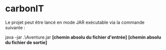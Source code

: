 # carbonIT

Le projet peut être lancé en mode JAR exécutable via la commande suivante :

java -jar .\Aventure.jar **[chemin absolu du fichier d'entrée]** **[chemin absolu du fichier de sortie]**